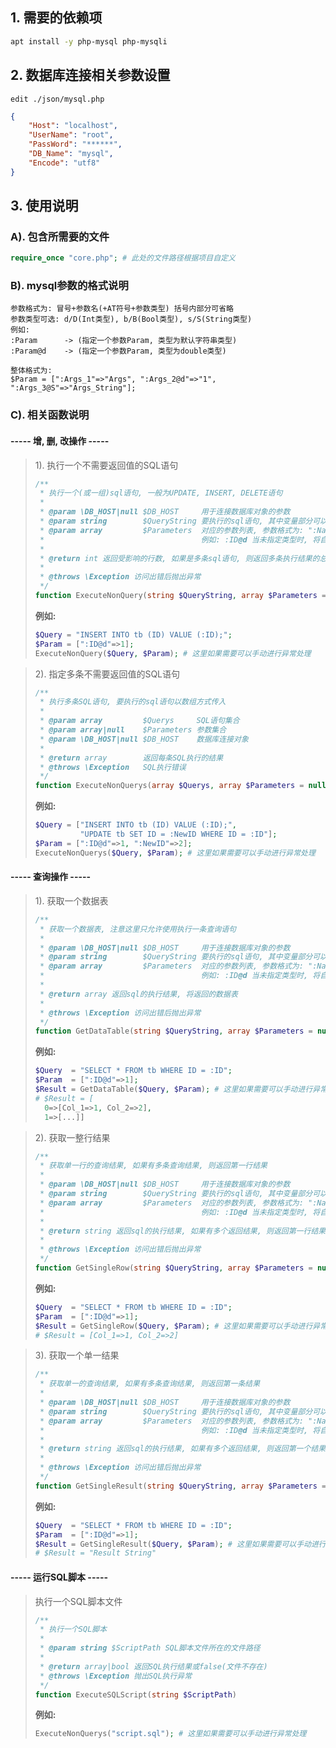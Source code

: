 ## 1. 需要的依赖项

```bash
apt install -y php-mysql php-mysqli
```

## 2. 数据库连接相关参数设置

```text
edit ./json/mysql.php
```

```json
{
    "Host": "localhost", 
    "UserName": "root",
    "PassWord": "******",
    "DB_Name": "mysql",
    "Encode": "utf8"
}
```

## 3. 使用说明

### A). 包含所需要的文件

```php
require_once "core.php"; # 此处的文件路径根据项目自定义
```

### B). mysql参数的格式说明

```text
参数格式为: 冒号+参数名(+AT符号+参数类型) 括号内部分可省略
参数类型可选: d/D(Int类型), b/B(Bool类型), s/S(String类型)
例如: 
:Param 		-> (指定一个参数Param, 类型为默认字符串类型)
:Param@d 	-> (指定一个参数Param, 类型为double类型)

整体格式为:
$Param = [":Args_1"=>"Args", ":Args_2@d"=>"1", ":Args_3@S"=>"Args_String"];
```

### C). 相关函数说明

#### ----- 增, 删, 改操作 -----

> 1). 执行一个不需要返回值的SQL语句
>
> ```php
> /**
>  * 执行一个(或一组)sql语句, 一般为UPDATE, INSERT, DELETE语句
>  *
>  * @param \DB_HOST|null $DB_HOST     用于连接数据库对象的参数
>  * @param string        $QueryString 要执行的sql语句, 其中变量部分可以使用 :Name@Type 代替
>  * @param array         $Parameters  对应的参数列表, 参数格式为: ":Name$Type"
>  *                                   例如: :ID@d 当未指定类型时, 将自动补充为字符串类型
>  *
>  * @return int 返回受影响的行数, 如果是多条sql语句, 则返回多条执行结果的总和
>  *
>  * @throws \Exception 访问出错后抛出异常
>  */
> function ExecuteNonQuery(string $QueryString, array $Parameters = null, DB_HOST $DB_HOST = null)
> ```
>
>  **例如:**
>
> ```php
> $Query = "INSERT INTO tb (ID) VALUE (:ID);";
> $Param = [":ID@d"=>1];
> ExecuteNonQuery($Query, $Param); # 这里如果需要可以手动进行异常处理
> ```



> 2). 指定多条不需要返回值的SQL语句
>
> ```php
> /**
>  * 执行多条SQL语句, 要执行的sql语句以数组方式传入
>  *
>  * @param array         $Querys     SQL语句集合
>  * @param array|null    $Parameters 参数集合
>  * @param \DB_HOST|null $DB_HOST    数据库连接对象
>  *
>  * @return array        返回每条SQL执行的结果
>  * @throws \Exception   SQL执行错误
>  */
> function ExecuteNonQuerys(array $Querys, array $Parameters = null, DB_HOST $DB_HOST = null)
> ```
>
> **例如:**
>
> ```php
> $Query = ["INSERT INTO tb (ID) VALUE (:ID);",
>           "UPDATE tb SET ID = :NewID WHERE ID = :ID"];
> $Param = [":ID@d"=>1, ":NewID"=>2];
> ExecuteNonQuerys($Query, $Param); # 这里如果需要可以手动进行异常处理
> ```



#### ----- 查询操作 -----

> 1). 获取一个数据表
>
> ```php
> /**
>  * 获取一个数据表, 注意这里只允许使用执行一条查询语句
>  *
>  * @param \DB_HOST|null $DB_HOST     用于连接数据库对象的参数
>  * @param string        $QueryString 要执行的sql语句, 其中变量部分可以使用 :Name@Type 代替
>  * @param array         $Parameters  对应的参数列表, 参数格式为: ":Name$Type"
>  *                                   例如: :ID@d 当未指定类型时, 将自动补充为字符串类型
>  *
>  * @return array 返回sql的执行结果, 将返回的数据表
>  *
>  * @throws \Exception 访问出错后抛出异常
>  */
> function GetDataTable(string $QueryString, array $Parameters = null, DB_HOST $DB_HOST = null)
> ```
>
> **例如:**
>
> ```php
> $Query  = "SELECT * FROM tb WHERE ID = :ID";
> $Param  = [":ID@d"=>1];
> $Result = GetDataTable($Query, $Param); # 这里如果需要可以手动进行异常处理
> # $Result = [
> 	0=>[Col_1=>1, Col_2=>2], 
> 	1=>[...]]
> ```



> 2). 获取一整行结果
>
> ```php
> /**
>  * 获取单一行的查询结果, 如果有多条查询结果, 则返回第一行结果
>  *
>  * @param \DB_HOST|null $DB_HOST     用于连接数据库对象的参数
>  * @param string        $QueryString 要执行的sql语句, 其中变量部分可以使用 :Name@Type 代替
>  * @param array         $Parameters  对应的参数列表, 参数格式为: ":Name$Type"
>  *                                   例如: :ID@d 当未指定类型时, 将自动补充为字符串类型
>  *
>  * @return string 返回sql的执行结果, 如果有多个返回结果, 则返回第一行结果
>  *
>  * @throws \Exception 访问出错后抛出异常
>  */
> function GetSingleRow(string $QueryString, array $Parameters = null, DB_HOST $DB_HOST = null)
> ```
>
> **例如:**
>
> ```php
> $Query  = "SELECT * FROM tb WHERE ID = :ID";
> $Param  = [":ID@d"=>1];
> $Result = GetSingleRow($Query, $Param); # 这里如果需要可以手动进行异常处理
> # $Result = [Col_1=>1, Col_2=>2]
> ```



> 3). 获取一个单一结果
>
> ```php
> /**
>  * 获取单一的查询结果, 如果有多条查询结果, 则返回第一条结果
>  *
>  * @param \DB_HOST|null $DB_HOST     用于连接数据库对象的参数
>  * @param string        $QueryString 要执行的sql语句, 其中变量部分可以使用 :Name@Type 代替
>  * @param array         $Parameters  对应的参数列表, 参数格式为: ":Name$Type"
>  *                                   例如: :ID@d 当未指定类型时, 将自动补充为字符串类型
>  *
>  * @return string 返回sql的执行结果, 如果有多个返回结果, 则返回第一个结果
>  *
>  * @throws \Exception 访问出错后抛出异常
>  */
> function GetSingleResult(string $QueryString, array $Parameters = null, DB_HOST $DB_HOST = null)
> ```
>
> **例如:**
>
> ```php
> $Query  = "SELECT * FROM tb WHERE ID = :ID";
> $Param  = [":ID@d"=>1];
> $Result = GetSingleResult($Query, $Param); # 这里如果需要可以手动进行异常处理
> # $Result = "Result String"
> ```



#### ----- 运行SQL脚本 -----

> 执行一个SQL脚本文件
> ```php
> /**
>  * 执行一个SQL脚本
>  *
>  * @param string $ScriptPath SQL脚本文件所在的文件路径
>  *
>  * @return array|bool 返回SQL执行结果或false(文件不存在)
>  * @throws \Exception 抛出SQL执行异常
>  */
> function ExecuteSQLScript(string $ScriptPath)
> ```
>
> **例如:**
>
> ```php
> ExecuteNonQuerys("script.sql"); # 这里如果需要可以手动进行异常处理
> ```
>

